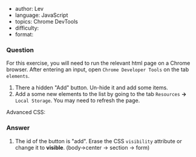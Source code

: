 - author: Lev
- language: JavaScript
- topics: Chrome DevTools
- difficulty: 
- format: 

### Question
For this exercise, you will need to run the relevant html page on a Chrome browser. After entering an input, open `Chrome Developer Tools` on the tab `elements`.

1. There a hidden "Add" button.  Un-hide it and add some items.
2. Add a some new elements to the list by going to the tab `Resources`  **->** `Local Storage`. You may need to refresh the page.

Advanced CSS:


### Answer

1. The id of the button is "add". Erase the CSS `visibility` attribute or change it to **visible**. (body->center -> section -> form)


